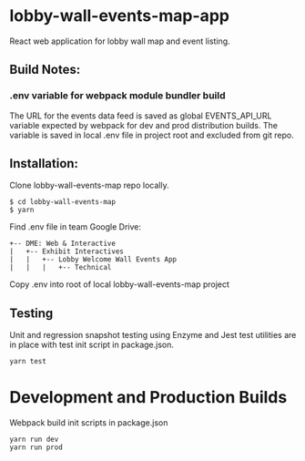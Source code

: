 # lobby-wall-events-map-app
React web application for lobby wall map and event listing.

## Build Notes:

### .env variable for webpack module bundler build
The URL for the events data feed is saved as global EVENTS_API_URL variable
expected by webpack for dev and prod distribution builds. The variable is
saved in local .env file in project root and excluded from git repo.

## Installation:

Clone lobby-wall-events-map repo locally.

```
$ cd lobby-wall-events-map
$ yarn
```

Find .env file in team Google Drive:
```
+-- DME: Web & Interactive
|   +-- Exhibit Interactives
|   |   +-- Lobby Welcome Wall Events App
|   |   |   +-- Technical
```

Copy .env into root of local lobby-wall-events-map project

## Testing

Unit and regression snapshot testing using Enzyme and Jest test utilities are
in place with test init script in package.json.

```
yarn test
```

# Development and Production Builds

Webpack build init scripts in package.json

```
yarn run dev
yarn run prod
```
